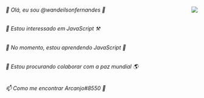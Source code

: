 <p><div>
<img align="right" src="https://octodex.github.com/images/nyantocat.gif"></img>
<h6> 👋 Olá, eu sou @wandeilsonfernandes 🥰</h6> 
<h6>👀 Estou interessado em JavaScript ⚒</h6>
<h6>🌱 No momento, estou aprendendo JavaScript 📓</h6>
<h6>💞️ Estou procurando colaborar com a paz mundial 🌎</h6>
<h6>📫 Como me encontrar Arcanjo#8550 💌 </h6>
</div></p>
<!---
wandeilsonfernandes/wandeilsonfernandes is a ✨ special ✨ repository because its `README.md` (this file) appears on your GitHub profile.
You can click the Preview link to take a look at your changes.
--->
